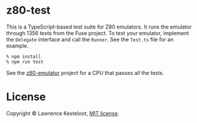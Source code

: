 # z80-test

This is a TypeScript-based test suite for Z80 emulators. It runs the
emulator through 1356 tests from the Fuse project. To test your emulator,
implement the `Delegate` interface and call the `Runner`. See the `Test.ts`
file for an example.

    % npm install
    % npm run test

See the [z80-emulator](../z80-emulator)
project for a CPU that passes all the tests.

# License

Copyright &copy; Lawrence Kesteloot, [MIT license](LICENSE).
